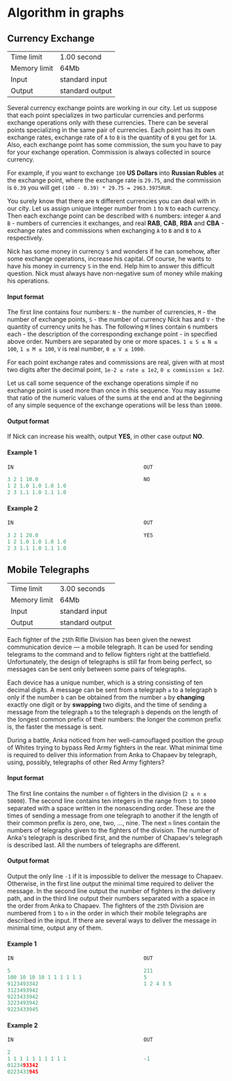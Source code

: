 # Algorithm in graphs

## Currency Exchange

|||
| :---                 | :---              |
| Time limit           | 1.00 second       |
| Memory limit         | 64Mb              |
| Input                | standard input    |
| Output               | standard output   |

Several currency exchange points are working in our city. Let us suppose that each point
specializes in two particular currencies and performs exchange operations only with these 
currencies. There can be several points specializing in the same pair of currencies. Each 
point has its own exchange rates, exchange rate of `A` to `B` is the quantity of `B` you
get for `1A`. Also, each exchange point has some commission, the sum you have to pay for
your exchange operation. Commission is always collected in source currency.

For example, if you want to exchange `100` **US Dollars** into **Russian Rubles** at the 
exchange point, where the exchange rate is `29.75`, and the commission is `0.39` you will 
get `(100 - 0.39) * 29.75 = 2963.3975RUR`.

You surely know that there are `N` different currencies you can deal with in our city. Let
us assign unique integer number from `1` to `N` to each currency. Then each exchange point
can be described with `6` numbers: integer `A` and `B` - numbers of currencies it exchanges,
and real **RAB**, **CAB**, **RBA** and **CBA** - exchange rates and commissions when 
exchanging `A` to `B` and `B` to `A` respectively.

Nick has some money in currency `S` and wonders if he can somehow, after some exchange 
operations, increase his capital. Of course, he wants to have his money in currency `S` in 
the end. Help him to answer this difficult question. Nick must always have non-negative 
sum of money while making his operations.

#### Input format

The first line contains four numbers: `N` - the number of currencies, `M` - the number of 
exchange points, `S` - the number of currency Nick has and `V` - the quantity of currency
units he has. The following `M` lines contain `6` numbers each - the description of the
corresponding exchange point - in specified above order. Numbers are separated by one or
more spaces. `1 ≤ S ≤ N ≤ 100`, `1 ≤ M ≤ 100`, `V` is real number, `0 ≤ V ≤ 1000`.

For each point exchange rates and commissions are real, given with at most two digits after
the decimal point, `1e-2 ≤ rate ≤ 1e2`, `0 ≤ commission ≤ 1e2`.

Let us call some sequence of the exchange operations simple if no exchange point is used
more than once in this sequence. You may assume that ratio of the numeric values of the 
sums at the end and at the beginning of any simple sequence of the exchange operations
will be less than `10000`.

#### Output format

If Nick can increase his wealth, output **YES**, in other case output **NO**.

#### Example 1

``` cpp
IN                                          OUT

3 2 1 10.0                                  NO
1 2 1.0 1.0 1.0 1.0
2 3 1.1 1.0 1.1 1.0
```

#### Example 2

``` cpp
IN                                          OUT

3 2 1 20.0                                  YES
1 2 1.0 1.0 1.0 1.0
2 3 1.1 1.0 1.1 1.0
```

## Mobile Telegraphs

|||
| :---                 | :---              |
| Time limit           | 3.00 seconds      |
| Memory limit         | 64Mb              |
| Input                | standard input    |
| Output               | standard output   |

Each fighter of the `25`th Rifle Division has been given the newest communication device —
a mobile telegraph. It can be used for sending telegrams to the command and to fellow 
fighters right at the battlefield. Unfortunately, the design of telegraphs is still far
from being perfect, so messages can be sent only between some pairs of telegraphs.

Each device has a unique number, which is a string consisting of ten decimal digits. A 
message can be sent from a telegraph `a` to a telegraph `b` only if the number `b` can
be obtained from the number `a` by **changing** exactly one digit or by **swapping** two
digits, and the time of sending a message from the telegraph `a` to the telegraph `b`
depends on the length of the longest common prefix of their numbers: the longer the 
common prefix is, the faster the message is sent.

During a battle, Anka noticed from her well-camouflaged position the group of Whites
trying to bypass Red Army fighters in the rear. What minimal time is required to deliver
this information from Anka to Chapaev by telegraph, using, possibly, telegraphs of other
Red Army fighters?

#### Input format

The first line contains the number `n` of fighters in the division (`2 ≤ n ≤ 50000`).
The second line contains ten integers in the range from `1` to `10000` separated with a 
space written in the nonascending order. These are the times of sending a message from 
one telegraph to another if the length of their common prefix is zero, one, two, …, nine.
The next `n` lines contain the numbers of telegraphs given to the fighters of the 
division. The number of Anka's telegraph is described first, and the number of Chapaev's
telegraph is described last. All the numbers of telegraphs are different.

#### Output format

Output the only line `-1` if it is impossible to deliver the message to Chapaev. Otherwise,
in the first line output the minimal time required to deliver the message. In the second 
line output the number of fighters in the delivery path, and in the third line output 
their numbers separated with a space in the order from Anka to Chapaev. The fighters of 
the `25`th Division are numbered from `1` to `n` in the order in which their mobile
telegraphs are described in the input. If there are several ways to deliver the message
in minimal time, output any of them.

#### Example 1

``` cpp
IN                                          OUT

5                                           211
100 10 10 10 1 1 1 1 1 1                    5
9123493342                                  1 2 4 3 5
3123493942
9223433942
3223493942
9223433945
```

#### Example 2

``` cpp
IN                                          OUT

2
1 1 1 1 1 1 1 1 1 1                         -1
0123493342
0223433945
```
